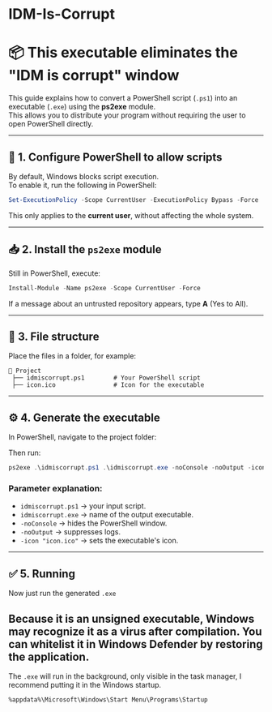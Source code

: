 # IDM-Is-Corrupt
# 📦 This executable eliminates the "IDM is corrupt" window

This guide explains how to convert a PowerShell script (`.ps1`) into an
executable (`.exe`) using the **ps2exe** module.\
This allows you to distribute your program without requiring the user to
open PowerShell directly.

------------------------------------------------------------------------

## 🔧 1. Configure PowerShell to allow scripts

By default, Windows blocks script execution.\
To enable it, run the following in PowerShell:

``` powershell
Set-ExecutionPolicy -Scope CurrentUser -ExecutionPolicy Bypass -Force
```

This only applies to the **current user**, without affecting the whole
system.

------------------------------------------------------------------------

## 📥 2. Install the `ps2exe` module

Still in PowerShell, execute:

``` powershell
Install-Module -Name ps2exe -Scope CurrentUser -Force
```

If a message about an untrusted repository appears, type **A** (Yes to
All).

------------------------------------------------------------------------

## 📂 3. File structure

Place the files in a folder, for example:

    📁 Project
     ├── idmiscorrupt.ps1        # Your PowerShell script
     ├── icon.ico                # Icon for the executable

------------------------------------------------------------------------

## ⚙️ 4. Generate the executable

In PowerShell, navigate to the project folder:

Then run:

``` powershell
ps2exe .\idmiscorrupt.ps1 .\idmiscorrupt.exe -noConsole -noOutput -icon "icon.ico"
```

### Parameter explanation:

-   `idmiscorrupt.ps1` → your input script.
-   `idmiscorrupt.exe` → name of the output executable.
-   `-noConsole` → hides the PowerShell window.
-   `-noOutput` → suppresses logs.
-   `-icon "icon.ico"` → sets the executable's icon.

------------------------------------------------------------------------

## ✅ 5. Running

Now just run the generated `.exe`
## Because it is an unsigned executable, Windows may recognize it as a virus after compilation. You can whitelist it in Windows Defender by restoring the application.

The `.exe` will run in the background, only visible in the task manager, I recommend putting it in the Windows startup.

`%appdata%\Microsoft\Windows\Start Menu\Programs\Startup`
